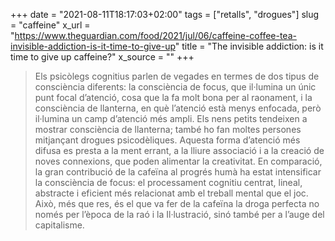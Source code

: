 +++
date = "2021-08-11T18:17:03+02:00"
tags = ["retalls", "drogues"]
slug = "caffeine"
x_url = "https://www.theguardian.com/food/2021/jul/06/caffeine-coffee-tea-invisible-addiction-is-it-time-to-give-up"
title = "The invisible addiction: is it time to give up caffeine?"
x_source = ""
+++


> Els psicòlegs cognitius parlen de vegades en termes de dos tipus de consciència diferents: la consciència de focus, que il·lumina un únic punt focal d’atenció, cosa que la fa molt bona per al raonament, i la consciència de llanterna, en què l’atenció està menys enfocada, però il·lumina un camp d’atenció més ampli. Els nens petits tendeixen a mostrar consciència de llanterna; també ho fan moltes persones mitjançant drogues psicodèliques. Aquesta forma d’atenció més difusa es presta a la ment errant, a la lliure associació i a la creació de noves connexions, que poden alimentar la creativitat. En comparació, la gran contribució de la cafeïna al progrés humà ha estat intensificar la consciència de focus: el processament cognitiu centrat, lineal, abstracte i eficient més relacionat amb el treball mental que el joc. Això, més que res, és el que va fer de la cafeïna la droga perfecta no només per l’època de la raó i la Il·lustració, sinó també per a l’auge del capitalisme.
